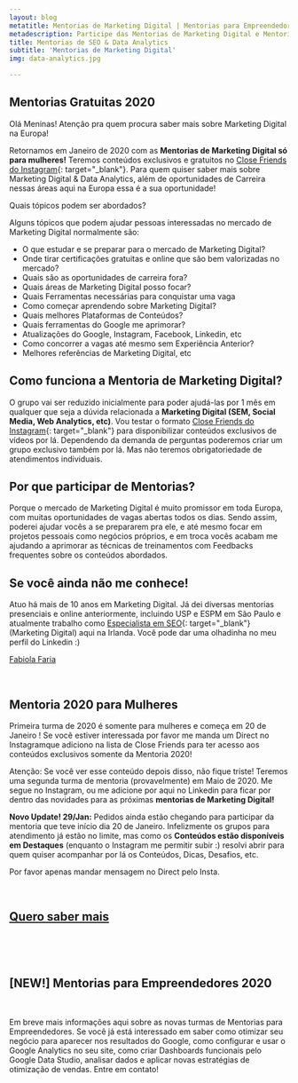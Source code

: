 ```yaml
---
layout: blog
metatitle: Mentorias de Marketing Digital | Mentorias para Empreendedores
metadescription: Participe das Mentorias de Marketing Digital e Mentorias para Empreendedores com Search Engine Marketing Expert. Entre em contato para saber mais sobre as Mentorias 2020.
title: Mentorias de SEO & Data Analytics
subtitle: 'Mentorias de Marketing Digital'
img: data-analytics.jpg

---
```


<script type="text/javascript" src="https://platform.linkedin.com/badges/js/profile.js" async="" defer=""></script>

## Mentorias Gratuitas 2020

Ol&aacute; Meninas\! Aten&ccedil;&atilde;o pra quem procura saber mais sobre Marketing Digital na Europa\!

Retornamos em Janeiro de 2020 com as **Mentorias de Marketing Digital s&oacute; para mulheres\!** Teremos conte&uacute;dos exclusivos e gratuitos no [Close Friends do Instagram](https://www.instagram.com/fabiolafaria_/){: target="_blank"}. Para quem quiser saber mais sobre Marketing Digital & Data Analytics, al&eacute;m de oportunidades de Carreira nessas &aacute;reas aqui na Europa essa &eacute; a sua oportunidade\!

Quais t&oacute;picos podem ser abordados?

Alguns t&oacute;picos que podem ajudar pessoas interessadas no mercado de Marketing Digital normalmente s&atilde;o:

* O que estudar e se preparar para o mercado de Marketing Digital?
* Onde tirar certifica&ccedil;&otilde;es gratuitas e online que s&atilde;o bem valorizadas no mercado?
* Quais s&atilde;o as oportunidades de carreira fora?
* Quais &aacute;reas de Marketing Digital posso focar?
* Quais Ferramentas necess&aacute;rias para conquistar uma vaga
* Como come&ccedil;ar aprendendo sobre Marketing Digital?
* Quais melhores Plataformas de Conte&uacute;dos?
* Quais ferramentas do Google me aprimorar?
* Atualiza&ccedil;&otilde;es do Google, Instagram, Facebook, Linkedin, etc
* Como concorrer a vagas at&eacute; mesmo sem Experi&ecirc;ncia Anterior?
* Melhores refer&ecirc;ncias de Marketing Digital, etc

## Como funciona a&nbsp;**Mentoria de Marketing Digital**?

O grupo vai ser reduzido inicialmente para poder ajud&aacute;-las por 1 m&ecirc;s em qualquer que seja a d&uacute;vida relacionada a **Marketing Digital (SEM, Social Media, Web Analytics, etc)**. Vou testar o formato [Close Friends do Instagram](https://www.instagram.com/fabiolafaria_/){: target="_blank"} para disponibilizar conte&uacute;dos exclusivos de v&iacute;deos por l&aacute;. Dependendo da demanda de perguntas poderemos criar um grupo exclusivo tamb&eacute;m por l&aacute;. Mas n&atilde;o teremos obrigatoriedade de atendimentos individuais.

## Por que participar de Mentorias?

Porque o mercado de Marketing Digital &eacute; muito promissor em toda Europa, com muitas oportunidades de vagas abertas todos os dias. Sendo assim, poderei ajudar voc&ecirc;s a se prepararem pra ele, e at&eacute; mesmo focar em projetos pessoais como neg&oacute;cios pr&oacute;prios, e em troca voc&ecirc;s acabam me ajudando a aprimorar as t&eacute;cnicas de treinamentos com Feedbacks frequentes sobre os conte&uacute;dos abordados.

## Se voc&ecirc; ainda n&atilde;o me conhece\!

Atuo h&aacute; mais de 10 anos em Marketing Digital. J&aacute; dei diversas mentorias presenciais e online anteriormente, incluindo USP e ESPM em S&atilde;o Paulo e atualmente trabalho como [Especialista em SEO](https://www.linkedin.com/in/fabiolafaria/){: target="_blank"} (Marketing Digital) aqui na Irlanda. Voc&ecirc; pode dar uma olhadinha no meu perfil do Linkedin :)

<div class="mw6 center tc contactbox"><div class="LI-profile-badge" data-version="v1" data-size="large" data-locale="en_US" data-type="horizontal" data-theme="light" data-vanity="fabiolafaria"><a class="LI-simple-link" href="https://ie.linkedin.com/in/fabiolafaria/en?trk=profile-badge">Fabiola Faria</a></div></div>

&nbsp;

## Mentoria 2020 para Mulheres

Primeira turma de 2020 &eacute; somente para mulheres e come&ccedil;a em 20 de Janeiro \! Se voc&ecirc; estiver interessada por favor me manda um Direct no Instagramque adiciono na lista de Close Friends para ter acesso aos conte&uacute;dos exclusivos somente da Mentoria 2020\!

Aten&ccedil;&atilde;o: Se voc&ecirc; ver esse conte&uacute;do depois disso, n&atilde;o fique triste\! Teremos uma segunda turma de mentoria (provavelmente) em Maio de 2020. Me segue no Instagram, ou me adicione por aqui no Linkedin para ficar por dentro das novidades para as pr&oacute;ximas **mentorias de Marketing Digital\!**

**Novo Update\! 29/Jan:** Pedidos ainda est&atilde;o chegando para participar da mentoria que teve in&iacute;cio dia 20 de Janeiro. Infelizmente os grupos para atendimento j&aacute; est&atilde;o no limite, mas como os **Conte&uacute;dos est&atilde;o dispon&iacute;veis em Destaques** (enquanto o Instagram me permitir subir :) resolvi abrir para quem quiser acompanhar por l&aacute; os Conte&uacute;dos, Dicas, Desafios, etc.

Por favor apenas mandar mensagem no Direct pelo Insta.

<bold></bold>

&nbsp;

<div class="mw6 center tc contactbox"><h2><a class="no-underline tcblack" target="_blank" href="https://www.instagram.com/fabiolafaria_/">Quero saber mais</a></h2></div>

&nbsp;

&nbsp;

## \[NEW\!\] Mentorias para Empreendedores 2020

&nbsp;

Em breve mais informa&ccedil;&otilde;es aqui sobre as novas turmas de Mentorias para Empreendedores. Se voc&ecirc; j&aacute; est&aacute; interessado em saber como otimizar seu negócio para aparecer nos resultados do Google, como configurar e usar o Google Analytics no seu site, como criar Dashboards funcionais pelo Google Data Studio, analisar dados e aplicar novas estratégias de otimização de vendas. Entre em contato!

&nbsp;